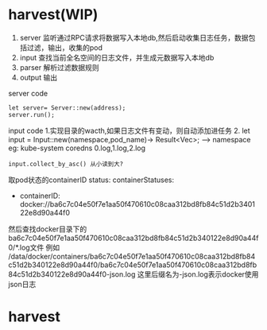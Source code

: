 # harvest(WIP)


1. server 监听通过RPC请求将数据写入本地db,然后启动收集日志任务，数据包括过滤，输出，收集的pod
2. input 查找当前全名空间的日志文件，并生成元数据写入本地db
3. parser 解析过滤数据规则
4. output 输出


server code

    let server= Server::new(address);
    server.run();


input code
1.实现目录的wacth,如果日志文件有变动，则自动添加进任务
2.
let input = Input::new(namespace,pod_name)-> Result<Vec<Row>>; --> namespace eg: kube-system coredns 0.log,1.log,2.log

    input.collect_by_asc() 从小读到大?


取pod状态的containerID
status:
containerStatuses:
- containerID: docker://ba6c7c04e50f7e1aa50f470610c08caa312bd8fb84c51d2b340122e8d90a44f0

然后查找docker目录下的ba6c7c04e50f7e1aa50f470610c08caa312bd8fb84c51d2b340122e8d90a44f0/*.log文件
例如 /data/docker/containers/ba6c7c04e50f7e1aa50f470610c08caa312bd8fb84c51d2b340122e8d90a44f0/ba6c7c04e50f7e1aa50f470610c08caa312bd8fb84c51d2b340122e8d90a44f0-json.log
这里后缀名为-json.log表示docker使用json日志
# harvest
